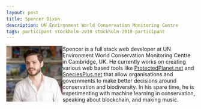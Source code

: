 ```yaml
---
layout: post
title: Spencer Dixon
description: UN Environment World Conservation Monitoring Centre
tags: participant stockholm-2018 stockholm-2018-participant
---
```

<img align="left" width="150" height="150" src="/events/2018-04-stockholm/people/dixon_spencer.jpg" alt="Spencer Dixon"/>Spencer is a full stack web developer at UN Environment World Conservation Monitoring Centre in Cambridge, UK. He currently works on creating various web based tools like <a href="https://protectedplanet.net" target="_blank" rel="noopener">ProtectedPlanet.net</a> and <a href="https://speciesplus.net" target="_blank" rel="noopener">SpeciesPlus.net</a> that allow organisations and governments to make better decisions around conservation and biodiversity. In his spare time, he is experimenting with machine learning in conservation, speaking about blockchain, and making music.  

<a href="https://twitter.com/spencerldixon" title="Twitter" target="_blank"
rel="noopener">
  <i class="fa fa-twitter fa-2x" style="color:#4FB3A9"></i>
</a>&nbsp;
<a href="https://github.com/spencerldixon" title="GitHub" target="_blank" rel="noopener">
  <i class="fa fa-github fa-2x" style="color:#4FB3A9"></i>
</a>